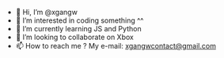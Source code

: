 - 👋 Hi, I’m @xgangw
- 👀 I’m interested in coding something ^^
- 🌱 I’m currently learning JS and Python 
- 💞️ I’m looking to collaborate on Xbox
- 📫 How to reach me ? My e-mail: xgangwcontact@gmail.com

<!---
xgangw/xgangw is a ✨ special ✨ repository because its `README.md` (this file) appears on your GitHub profile.
You can click the Preview link to take a look at your changes.
--->
